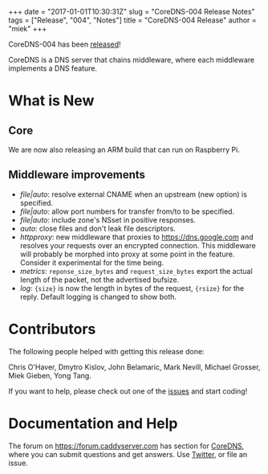+++
date = "2017-01-01T10:30:31Z"
slug = "CoreDNS-004 Release Notes"
tags = ["Release", "004", "Notes"]
title = "CoreDNS-004 Release"
author = "miek"
+++

CoreDNS-004 has been [released](https://github.com/coredns/coredns/releases/tag/v004)!

CoreDNS is a DNS server that chains middleware, where each middleware implements a DNS feature.

# What is New

## Core

We are now also releasing an ARM build that can run on Raspberry Pi.

## Middleware improvements

* *file|auto*: resolve external CNAME when an upstream (new option) is specified.
* *file|auto*: allow port numbers for transfer from/to to be specified.
* *file|auto*: include zone's NSset in positive responses.
* *auto*: close files and don't leak file descriptors.
* *httpproxy*: new middleware that proxies to <https://dns.google.com> and resolves your requests over an encrypted connection. This middleware will probably be morphed into proxy at some point in the feature. Consider it experimental for the time being.
* *metrics*: `reponse_size_bytes` and `request_size_bytes` export the actual length of the packet, not the advertised bufsize.
* *log*: `{size}` is now the length in bytes of the request, `{rsize}` for the reply. Default logging is changed to show both.

# Contributors

The following people helped with getting this release done:

Chris O'Haver,
Dmytro Kislov,
John Belamaric,
Mark Nevill,
Michael Grosser,
Miek Gieben,
Yong Tang.

If you want to help, please check out one of the [issues](https://github.com/coredns/coredns/issues/)
and start coding!

# Documentation and Help

The forum on <https://forum.caddyserver.com> has section for
[CoreDNS](https://forum.caddyserver.com/c/coredns), where you can submit questions and get answers.
Use [Twitter](https://twitter.com/corednsio), or file an issue.
